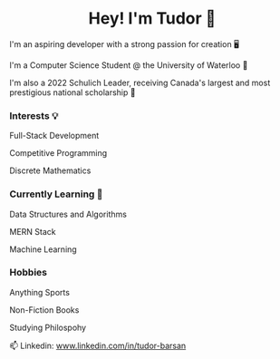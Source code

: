 

<h1 align="center">Hey! I'm Tudor 👋</h1>
I'm an aspiring developer with a strong passion for creation 🖥️

I'm a Computer Science Student @ the University of Waterloo 🦆

I'm also a 2022 Schulich Leader, receiving Canada's largest and most prestigious national scholarship 🦁  

### Interests 💡
Full-Stack Development

Competitive Programming

Discrete Mathematics

### Currently Learning 🧠
Data Structures and Algorithms

MERN Stack

Machine Learning

### Hobbies 
Anything Sports

Non-Fiction Books

Studying Philospohy



📫 Linkedin: www.linkedin.com/in/tudor-barsan 
